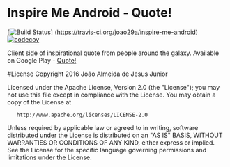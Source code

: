 # Inspire Me Android - Quote!
[![Build Status](https://travis-ci.org/joao29a/inspire-me-android.svg?branch=master)]
(https://travis-ci.org/joao29a/inspire-me-android)
[![codecov](https://codecov.io/gh/joao29a/inspire-me-android/branch/master/graph/badge.svg)](https://codecov.io/gh/joao29a/inspire-me-android)

Client side of inspirational quote from people around the galaxy. Available on Google Play - [Quote!](https://play.google.com/store/apps/details?id=com.joao29a.quote)

#License
 Copyright 2016 João Almeida de Jesus Junior

   Licensed under the Apache License, Version 2.0 (the "License");
   you may not use this file except in compliance with the License.
   You may obtain a copy of the License at

       http://www.apache.org/licenses/LICENSE-2.0

   Unless required by applicable law or agreed to in writing, software
   distributed under the License is distributed on an "AS IS" BASIS,
   WITHOUT WARRANTIES OR CONDITIONS OF ANY KIND, either express or implied.
   See the License for the specific language governing permissions and
   limitations under the License.
